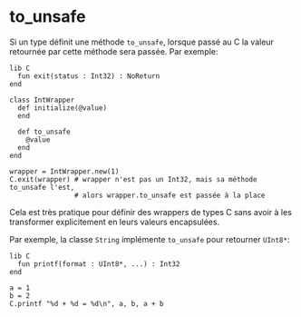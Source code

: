 # to_unsafe

Si un type définit une méthode `to_unsafe`, lorsque passé au C la valeur retournée par cette méthode sera passée. Par exemple:

```crystal
lib C
  fun exit(status : Int32) : NoReturn
end

class IntWrapper
  def initialize(@value)
  end

  def to_unsafe
    @value
  end
end

wrapper = IntWrapper.new(1)
C.exit(wrapper) # wrapper n'est pas un Int32, mais sa méthode to_unsafe l'est,
                # alors wrapper.to_unsafe est passée à la place
```

Cela est très pratique pour définir des wrappers de types C sans avoir à les transformer explicitement en leurs valeurs encapsulées.

Par exemple, la classe `String` implémente `to_unsafe` pour retourner `UInt8*`:

```crystal
lib C
  fun printf(format : UInt8*, ...) : Int32
end

a = 1
b = 2
C.printf "%d + %d = %d\n", a, b, a + b
```
